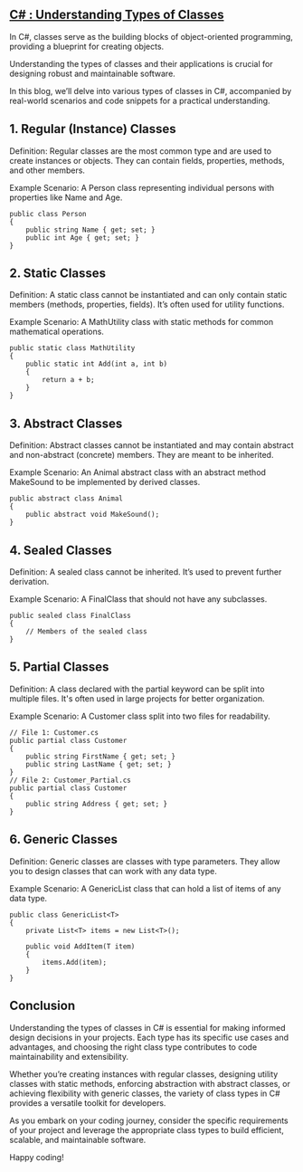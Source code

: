 

## [C# : Understanding Types of Classes](https://dotnet-fullstack-dev.blogspot.com/2023/12/typesofclassesinC.html)


In C#, classes serve as the building blocks of object-oriented programming, providing a blueprint for creating objects. 

Understanding the types of classes and their applications is crucial for designing robust and maintainable software.

In this blog, we’ll delve into various types of classes in C#, accompanied by real-world scenarios and code snippets for a practical understanding.
## 1. Regular (Instance) Classes
Definition: Regular classes are the most common type and are used to create instances or objects. They can contain fields, properties, methods, and other members.

Example Scenario: A Person class representing individual persons with properties like Name and Age.
```
public class Person
{
    public string Name { get; set; }
    public int Age { get; set; }
}
```
## 2. Static Classes
Definition: A static class cannot be instantiated and can only contain static members (methods, properties, fields). It’s often used for utility functions.

Example Scenario: A MathUtility class with static methods for common mathematical operations.
```
public static class MathUtility
{
    public static int Add(int a, int b)
    {
        return a + b;
    }
}
```
## 3. Abstract Classes
Definition: Abstract classes cannot be instantiated and may contain abstract and non-abstract (concrete) members. They are meant to be inherited.

Example Scenario: An Animal abstract class with an abstract method MakeSound to be implemented by derived classes.
```
public abstract class Animal
{
    public abstract void MakeSound();
}
```
## 4. Sealed Classes
Definition: A sealed class cannot be inherited. It’s used to prevent further derivation.

Example Scenario: A FinalClass that should not have any subclasses.
```
public sealed class FinalClass
{
    // Members of the sealed class
}
```
## 5. Partial Classes
Definition: A class declared with the partial keyword can be split into multiple files. It's often used in large projects for better organization.

Example Scenario: A Customer class split into two files for readability.
```
// File 1: Customer.cs
public partial class Customer
{
    public string FirstName { get; set; }
    public string LastName { get; set; }
}
// File 2: Customer_Partial.cs
public partial class Customer
{
    public string Address { get; set; }
}
```
## 6. Generic Classes
Definition: Generic classes are classes with type parameters. They allow you to design classes that can work with any data type.

Example Scenario: A GenericList<T> class that can hold a list of items of any data type.
```
public class GenericList<T>
{
    private List<T> items = new List<T>();
 
    public void AddItem(T item)
    {
        items.Add(item);
    }
}
```
## Conclusion
Understanding the types of classes in C# is essential for making informed design decisions in your projects. Each type has its specific use cases and advantages, and choosing the right class type contributes to code maintainability and extensibility.

Whether you’re creating instances with regular classes, designing utility classes with static methods, enforcing abstraction with abstract classes, or achieving flexibility with generic classes, the variety of class types in C# provides a versatile toolkit for developers.

As you embark on your coding journey, consider the specific requirements of your project and leverage the appropriate class types to build efficient, scalable, and maintainable software.

Happy coding!
